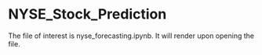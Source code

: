 # NYSE_Stock_Prediction

The file of interest is nyse_forecasting.ipynb. It will render upon opening the file.
